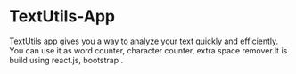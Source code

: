 # TextUtils-App
TextUtils app gives you a way to analyze your text quickly and efficiently. You can use it as word counter, character counter, extra space remover.It is build using react.js, bootstrap .
